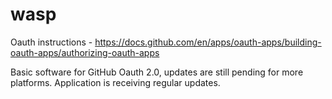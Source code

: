 # wasp
 
Oauth instructions - 
https://docs.github.com/en/apps/oauth-apps/building-oauth-apps/authorizing-oauth-apps


Basic software for GitHub Oauth 2.0, updates are still pending for more platforms.
Application is receiving regular updates.

